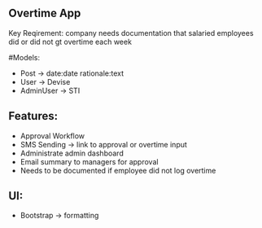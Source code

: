 ## Overtime App

Key Reqirement: company needs documentation that salaried employees did or did not gt overtime each week


#Models:
- Post -> date:date rationale:text
- User -> Devise
- AdminUser -> STI

## Features:
- Approval Workflow
- SMS Sending -> link to approval or overtime input
- Administrate admin dashboard
- Email summary to managers for approval
- Needs to be documented if employee did not log overtime


## UI:
- Bootstrap -> formatting






